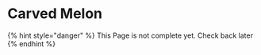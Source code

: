 # Carved Melon

{% hint style="danger" %}
This Page is not complete yet. Check back later
{% endhint %}

